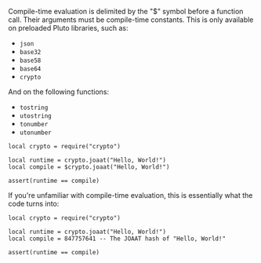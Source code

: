 Compile-time evaluation is delimited by the "$" symbol before a function call. Their arguments must be compile-time constants. This is only available on preloaded Pluto libraries, such as:
- `json`
- `base32`
- `base58`
- `base64`
- `crypto`

And on the following functions:
- `tostring`
- `utostring`
- `tonumber`
- `utonumber`
```pluto showLineNumbers
local crypto = require("crypto")

local runtime = crypto.joaat("Hello, World!")
local compile = $crypto.joaat("Hello, World!")

assert(runtime == compile)
```
If you're unfamiliar with compile-time evaluation, this is essentially what the code turns into:
```pluto showLineNumbers
local crypto = require("crypto")

local runtime = crypto.joaat("Hello, World!")
local compile = 847757641 -- The JOAAT hash of "Hello, World!"

assert(runtime == compile)
```